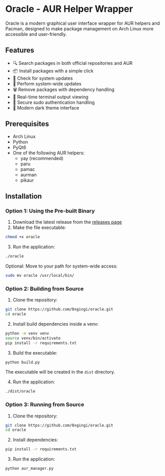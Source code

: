 # Oracle - AUR Helper Wrapper

Oracle is a modern graphical user interface wrapper for AUR helpers and Pacman, designed to make package management on Arch Linux more accessible and user-friendly.


## Features

- 🔍 Search packages in both official repositories and AUR
- 📦 Install packages with a simple click
- 🔄 Check for system updates
- 🚀 Perform system-wide updates
- 🗑️ Remove packages with dependency handling
- 📝 Real-time terminal output viewing
- 🔐 Secure sudo authentication handling
- 🎨 Modern dark theme interface

## Prerequisites

- Arch Linux
- Python
- PyQt6
- One of the following AUR helpers:
  - yay (recommended)
  - paru
  - pamac
  - aurman
  - pikaur

## Installation

### Option 1: Using the Pre-built Binary

1. Download the latest release from the [releases page](https://github.com/0xgingi/oracle/releases)
2. Make the file executable:
```bash
chmod +x oracle
```
3. Run the application:
```bash
./oracle
```

Optional: Move to your path for system-wide access:
```bash
sudo mv oracle /usr/local/bin/
```

### Option 2: Building from Source

1. Clone the repository:
```bash
git clone https://github.com/0xgingi/oracle.git
cd oracle
```

2. Install build dependencies inside a venv:
```bash
python -m venv venv
source venv/bin/activate
pip install -r requirements.txt
```

3. Build the executable:
```bash
python build.py
```

The executable will be created in the `dist` directory.

4. Run the application:
```bash
./dist/oracle
```

### Option 3: Running from Source

1. Clone the repository:
```bash
git clone https://github.com/0xgingi/oracle.git
cd oracle
```

2. Install dependencies:
```bash
pip install -r requirements.txt
```

3. Run the application:
```bash
python aur_manager.py
```